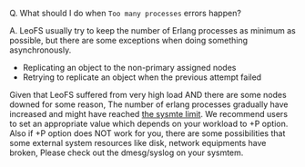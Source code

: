 Q. What should I do when `Too many processes` errors happen?

A. LeoFS usually try to keep the number of Erlang processes as minimum as possible, but there are some exceptions when doing something asynchronously.

 - Replicating an object to the non-primary assigned nodes
 - Retrying to replicate an object when the previous attempt failed

Given that LeoFS suffered from very high load AND there are some nodes downed for some reason,
The number of erlang processes gradually have increased and might have reached [the sysmte limit](http://erlang.org/doc/man/erl.html#+P).
We recommend users to set an appropriate value which depends on your workload to +P option.
Also if +P option does NOT work for you, there are some possibilities that some external system resources like disk, network equipments have broken,
Please check out the dmesg/syslog on your sysmtem.
